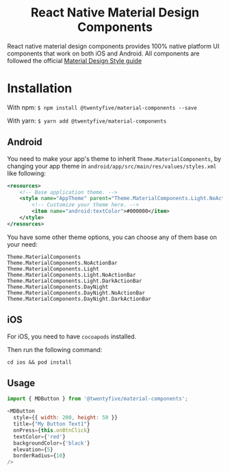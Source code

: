 <h1 align="center">
  React Native Material Design Components
</h1>

React native material design components provides 100% native platform UI components that work on both iOS and Android. All components are followed the official [Material Design Style guide](https://material.io/components/)

# Installation
With npm:
`$ npm install @twentyfive/material-components --save`

With yarn:
`$ yarn add @twentyfive/material-components`

## Android
You need to make your app's theme to inherit `Theme.MaterialComponents`, by changing your app theme in `android/app/src/main/res/values/styles.xml` like following:
```xml
<resources>
    <!-- Base application theme. -->
    <style name="AppTheme" parent="Theme.MaterialComponents.Light.NoActionBar">
        <!-- Customize your theme here. -->
        <item name="android:textColor">#000000</item>
    </style>
</resources>
```
You have some other theme options, you can choose any of them base on your need:
```
Theme.MaterialComponents
Theme.MaterialComponents.NoActionBar
Theme.MaterialComponents.Light
Theme.MaterialComponents.Light.NoActionBar
Theme.MaterialComponents.Light.DarkActionBar
Theme.MaterialComponents.DayNight
Theme.MaterialComponents.DayNight.NoActionBar
Theme.MaterialComponents.DayNight.DarkActionBar
```
## iOS
For iOS, you need to have `cocoapods` installed.

Then run the following command:
```
cd ios && pod install
```
## Usage
```javascript
import { MDButton } from '@twentyfive/material-components';

<MDButton
  style={{ width: 200, height: 50 }}
  title={"My Button Text1"}
  onPress={this.onBtnClick}
  textColor={'red'}
  backgroundColor={'black'}
  elevation={5}
  borderRadius={10}
/>
```
